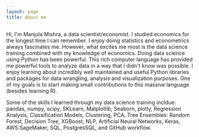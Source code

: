 ```yaml
---
layout: page
title: About me
---
```


Hi, I'm Manjula Mishra, a data scientist/economist. I studied economics for the longest time I can remember. I enjoy doing statistics and econometrics always fascinates me. However, what excites me most is the data science training combined with my knowledge of economics. Doing data science using Python has been powerful. This rich computer language has provided me powerful tools to analyze data in a way that I didn't know was possible. I enjoy learning about incredibly well maintained and useful Python libraries and packages for data wrangling, analysis and visualization purposes. One of my goals is to start making small contributions to this massive language (besides learning R). 

Some of the skills I learned through my data science training incldue: pandas, numpy, scipy, SKLearn, Matplotlib, Seaborn, plotly, Regression Analysis, Classification Models, Clustering, PCA, Tree Ensembles: Random Forest, Decision Tree, XGBoost, NLP, Artificial Neural Networks, Keras, AWS:SageMaker, SQL, PostgresSQL, and GitHub workflow.

